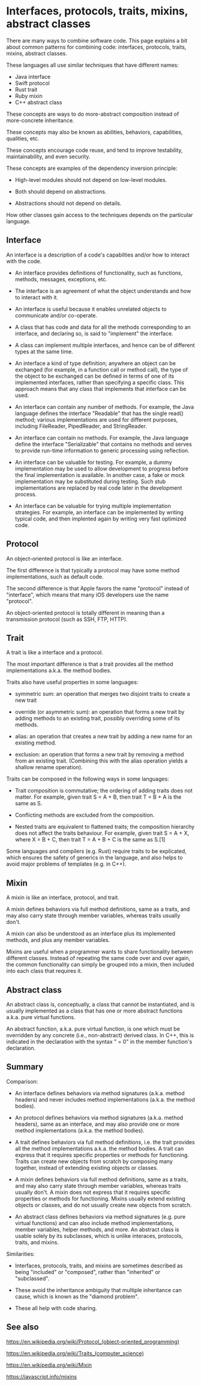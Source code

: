 # Interfaces, protocols, traits, mixins, abstract classes

There are many ways to combine software code. This page explains a bit about
common patterns for combining code: interfaces, protocols, traits, mixins, abstract classes.

These languages all use similar techniques that have different names:

* Java interface
* Swift protocol
* Rust trait
* Ruby mixin
* C++ abstract class

These concepts are ways to do more-abstract composition instead of more-concrete inheritance.

These concepts may also be known as abilities, behaviors, capabilities, qualities, etc.

These concepts encourage code reuse, and tend to improve testability, maintainability, and even security.

These concepts are examples of the dependency inversion principle:

* High-level modules should not depend on low-level modules.

* Both should depend on abstractions.

* Abstractions should not depend on details.

How other classes gain access to the techniques depends on the particular language.


## Interface

An interface is a description of a code's capabilties and/or how to interact with the code.

* An interface provides definitions of functionality, such as functions, methods, messages, exceptions, etc.

* The interface is an agreement of what the object understands and how to interact with it.

* An interface is useful because it enables unrelated objects to communicate and/or co-operate.

* A class that has code and data for all the methods corresponding to an interface, and declaring so, is said to "implement" the interface.

* A class can implement multiple interfaces, and hence can be of different types at the same time.

* An interface a kind of type definition; anywhere an object can be exchanged (for example, in a function call or method call), the type of the object to be exchanged can be defined in terms of one of its implemented interfaces, rather than specifying a specific class. This approach means that any class that implements that interface can be used.

* An interface can contain any number of methods. For example, the Java language defines the interface "Readable" that has the single read() method; various implementations are used for different purposes, including FileReader, PipedReader, and StringReader.

* An interface can contain no methods. For example, the Java language define the interface "Serializable" that contains no methods and serves to provide run-time information to generic processing using reflection.

* An interface can be valuable for testing. For example, a dummy implementation may be used to allow development to progress before the final implementation is available. In another case, a fake or mock implementation may be substituted during testing. Such stub implementations are replaced by real code later in the development process.

* An interface can be valuable for trying multiple implementation strategies. For example, an interface can be implemented by writing typical code, and then implented again by writing very fast optimized code.


## Protocol

An object-oriented protocol is like an interface.

The first difference is that typically a protocol may have some method implementations, such as default code.

The second difference is that Apple favors the name "protocol" instead of "interface", which means that many iOS developers use the name "protocol".

An object-oriented protocol is totally different in meaning than a transmission protocol (such as SSH, FTP, HTTP).


## Trait

A trait is like a interface and a protocol.

The most important difference is that a trait provides all the method implementations a.k.a. the method bodies.

Traits also have useful properties in some languages:

* symmetric sum: an operation that merges two disjoint traits to create a new trait

* override (or asymmetric sum): an operation that forms a new trait by adding methods to an existing trait, possibly overriding some of its methods.

* alias: an operation that creates a new trait by adding a new name for an existing method.

* exclusion: an operation that forms a new trait by removing a method from an existing trait. (Combining this with the alias operation yields a shallow rename operation).

Traits can be composed in the following ways in some languages:

* Trait composition is commutative; the ordering of adding traits does not matter. For example, given trait S = A + B, then trait T = B + A is the same as S.

* Conflicting methods are excluded from the composition.

* Nested traits are equivalent to flattened traits; the composition hierarchy does not affect the traits behaviour. For example, given trait S = A + X, where X = B + C, then trait T = A + B + C is the same as S.[1]

Some languages and compilers (e.g. Rust) require traits to be explicated, which ensures the safety of generics in the language, and also helps to avoid major problems of templates (e.g. in C++).


## Mixin

A mixin is like an interface, protocol, and trait.

A mixin defines behaviors via full method definitions, same as a traits, and may also carry state through member variables, whereas traits usually don't.

A mixin can also be understood as an interface plus its implemented methods, and plus any member variables.

Mixins are useful when a programmer wants to share functionality between different classes. Instead of repeating the same code over and over again, the common functionality can simply be grouped into a mixin, then included into each class that requires it.


## Abstract class

An abstract class is, conceptually, a class that cannot be instantiated, and is usually implemented as a class that has one or more abstract functions a.k.a. pure virtual functions.

An abstract function, a.k.a. pure virtual function, is one which must be overridden by any concrete (i.e., non-abstract) derived class. In C++, this is indicated in the declaration with the syntax " = 0" in the member function's declaration.


## Summary

Comparison:

* An interface defines behaviors via method signatures (a.k.a. method headers) and never includes method implementations (a.k.a. the method bodies).

* An protocol defines behaviors via method signatures (a.k.a. method headers), same as an interface, and may also provide one or more method implementations (a.k.a. the method bodies).

* A trait defines behaviors via full method definitions, i.e. the trait provides all the method implementations a.k.a. the method bodies. A trait can express that it requires specific properties or methods for functioning. Traits can create new objects from scratch by composing many together, instead of extending existing objects or classes.

* A mixin defines behaviors via full method definitions, same as a traits, and may also carry state through member variables, whereas traits usually don't. A mixin does not express that it requires specific properties or methods for functioning. Mixins usually extend existing objects or classes, and do not usually create new objects from scratch.

* An abstract class defines behaviors via method signatures (e.g. pure virtual functions) and can also include method implementations, member variables, helper methods, and more. An abstract class is usable solely by its subclasses, which is unlike interaces, protocols, traits, and mixins.

Similarities:

* Interfaces, protocols, traits, and mixins are sometimes described as being "included" or "composed", rather than "inherited" or "subclassed".

* These avoid the inheritance ambiguity that multiple inheritance can cause, which is known as the "diamond problem".

* These all help with code sharing.


## See also

https://en.wikipedia.org/wiki/Protocol_(object-oriented_programming)

https://en.wikipedia.org/wiki/Traits_(computer_science)

https://en.wikipedia.org/wiki/Mixin

https://javascript.info/mixins
